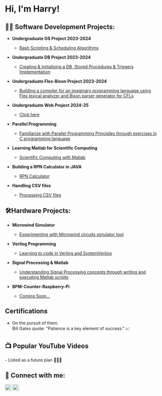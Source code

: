 <h1>Hi, I'm Harry! </h1>

<h2>👨‍💻 Software Development Projects:</h2>

- <b>Undergraduate OS Project 2023-2024</b>
  - [Bash Scripting & Scheduling Algorithms](https://github.com/VARANE2003/Bash_Scripting)

- <b>Undergraduate DB Project 2023-2024</b>
  - [Creating & Initialising a DB, Stored Procedures & Triggers Implementation](https://github.com/VARANE2003/DATABASES-PROJECT-2023-24)
 
- <b>Undergraduate Flex-Bison Project 2023-2024</b>
  - [Building a compiler for an imaginary programming language using Flex lexical analyzer and Bison parser generator for CFLs](https://github.com/VARANE2003/Flex-Bison-Project-2024)

- <b>Undergraduate Web Project 2024-25</b>
  - [Click here](https://github.com/VARANE2003/Web-Project-2024)

- <b>Parallel Programming</b>
  - [Familiarize with Parallel Programming Principles through exercises in C programming language](https://github.com/VARANE2003/Parallel-Processing)

- <b>Learning Matlab for Scientific Computing</b>
  - [Scientific Computing with Matlab](https://github.com/VARANE2003/Scientific-Computing)

- <b>Building a RPN Calculator in JAVA</b>
  - [RPN Calculator](https://github.com/VARANE2003/RPN-Calculator)

- <b>Handling CSV files</b>
  - [Processing CSV files](https://github.com/VARANE2003/CSV-PROCESSING)
  
  
<h2>🛠️Hardware Projects:</h2>

- <b>Microwind Simulator</b>
  - [Experimenting with Microwind circuits simulator tool](https://github.com/VARANE2003/Microwind-Circuits-Simulations)

- <b>Verilog Programming</b>
  - [Learning to code in Verilog and SystemVerilog](https://github.com/VARANE2003/Verilog-Programming)
 
- <b>Signal Processing & Matlab</b>
  - [Understanding Signal Processing concepts through writing and executing Matlab scripts](https://github.com/VARANE2003/Signal-Processing-Matlab)
  
- <b> BPM-Counter-Raspberry-Pi</b>
  - [Coming Soon...](https://github.com/VARANE2003/BPM-Counter-Raspberry-Pi)
  
 
 <h2>  Certifications</h2>

 - On the pursuit of them.
   <br>Bill Gates quote: "Patience is a key element of success." 📈


<h2>📺 Popular YouTube Videos</h2>
- Listed as a future plan ✍🏻📝


<h2> 🤳 Connect with me:</h2>

<img align="left" alt="JoshMadakor | YouTube" width="22px" src="https://cdn.jsdelivr.net/npm/simple-icons@v3/icons/youtube.svg" />
<img align="left" alt="JoshMadakor | Instagram" width="22px" src="https://cdn.jsdelivr.net/npm/simple-icons@v3/icons/instagram.svg" />
